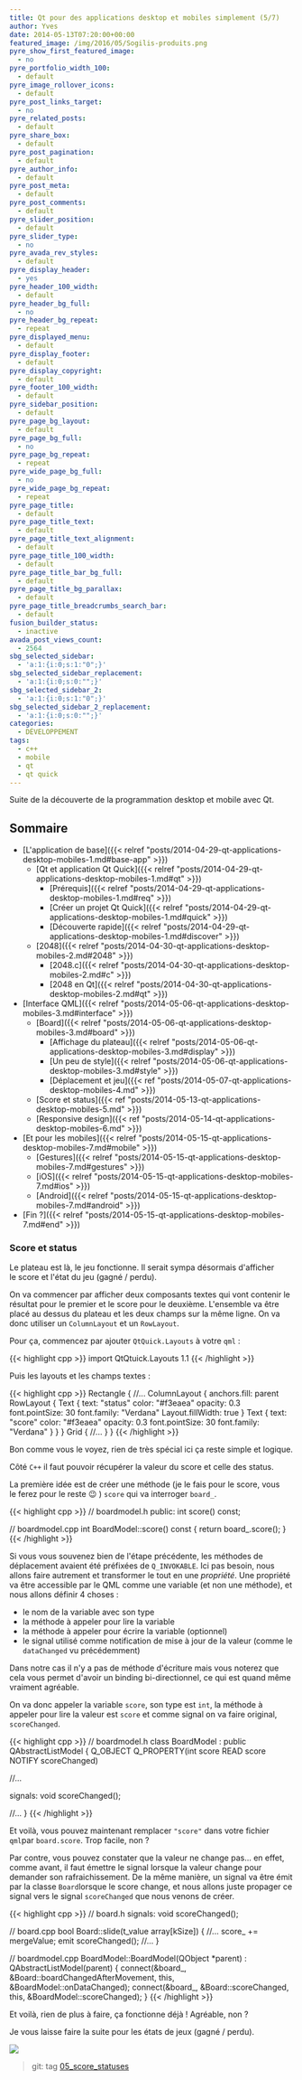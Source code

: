 ```yaml
---
title: Qt pour des applications desktop et mobiles simplement (5/7)
author: Yves
date: 2014-05-13T07:20:00+00:00
featured_image: /img/2016/05/Sogilis-produits.png
pyre_show_first_featured_image:
  - no
pyre_portfolio_width_100:
  - default
pyre_image_rollover_icons:
  - default
pyre_post_links_target:
  - no
pyre_related_posts:
  - default
pyre_share_box:
  - default
pyre_post_pagination:
  - default
pyre_author_info:
  - default
pyre_post_meta:
  - default
pyre_post_comments:
  - default
pyre_slider_position:
  - default
pyre_slider_type:
  - no
pyre_avada_rev_styles:
  - default
pyre_display_header:
  - yes
pyre_header_100_width:
  - default
pyre_header_bg_full:
  - no
pyre_header_bg_repeat:
  - repeat
pyre_displayed_menu:
  - default
pyre_display_footer:
  - default
pyre_display_copyright:
  - default
pyre_footer_100_width:
  - default
pyre_sidebar_position:
  - default
pyre_page_bg_layout:
  - default
pyre_page_bg_full:
  - no
pyre_page_bg_repeat:
  - repeat
pyre_wide_page_bg_full:
  - no
pyre_wide_page_bg_repeat:
  - repeat
pyre_page_title:
  - default
pyre_page_title_text:
  - default
pyre_page_title_text_alignment:
  - default
pyre_page_title_100_width:
  - default
pyre_page_title_bar_bg_full:
  - default
pyre_page_title_bg_parallax:
  - default
pyre_page_title_breadcrumbs_search_bar:
  - default
fusion_builder_status:
  - inactive
avada_post_views_count:
  - 2564
sbg_selected_sidebar:
  - 'a:1:{i:0;s:1:"0";}'
sbg_selected_sidebar_replacement:
  - 'a:1:{i:0;s:0:"";}'
sbg_selected_sidebar_2:
  - 'a:1:{i:0;s:1:"0";}'
sbg_selected_sidebar_2_replacement:
  - 'a:1:{i:0;s:0:"";}'
categories:
  - DÉVELOPPEMENT
tags:
  - c++
  - mobile
  - qt
  - qt quick
---
```


Suite de la découverte de la programmation desktop et mobile avec Qt.

## Sommaire

- [L'application de base]({{< relref "posts/2014-04-29-qt-applications-desktop-mobiles-1.md#base-app" >}})
  - [Qt et application Qt Quick]({{< relref "posts/2014-04-29-qt-applications-desktop-mobiles-1.md#qt" >}})
    - [Prérequis]({{< relref "posts/2014-04-29-qt-applications-desktop-mobiles-1.md#req" >}})
    - [Créer un projet Qt Quick]({{< relref "posts/2014-04-29-qt-applications-desktop-mobiles-1.md#quick" >}})
    - [Découverte rapide]({{< relref "posts/2014-04-29-qt-applications-desktop-mobiles-1.md#discover" >}})
  - [2048]({{< relref "posts/2014-04-30-qt-applications-desktop-mobiles-2.md#2048" >}})
    - [2048.c]({{< relref "posts/2014-04-30-qt-applications-desktop-mobiles-2.md#c" >}})
    - [2048 en Qt]({{< relref "posts/2014-04-30-qt-applications-desktop-mobiles-2.md#qt" >}})
- [Interface QML]({{< relref "posts/2014-05-06-qt-applications-desktop-mobiles-3.md#interface" >}})
  - [Board]({{< relref "posts/2014-05-06-qt-applications-desktop-mobiles-3.md#board" >}})
    - [Affichage du plateau]({{< relref "posts/2014-05-06-qt-applications-desktop-mobiles-3.md#display" >}})
    - [Un peu de style]({{< relref "posts/2014-05-06-qt-applications-desktop-mobiles-3.md#style" >}})
    - [Déplacement et jeu]({{< ref "posts/2014-05-07-qt-applications-desktop-mobiles-4.md" >}})
  - [Score et status]({{< ref "posts/2014-05-13-qt-applications-desktop-mobiles-5.md" >}})
  - [Responsive design]({{< ref "posts/2014-05-14-qt-applications-desktop-mobiles-6.md" >}})
- [Et pour les mobiles]({{< relref "posts/2014-05-15-qt-applications-desktop-mobiles-7.md#mobile" >}})
  - [Gestures]({{< relref "posts/2014-05-15-qt-applications-desktop-mobiles-7.md#gestures" >}})
  - [iOS]({{< relref "posts/2014-05-15-qt-applications-desktop-mobiles-7.md#ios" >}})
  - [Android]({{< relref "posts/2014-05-15-qt-applications-desktop-mobiles-7.md#android" >}})
- [Fin ?]({{< relref "posts/2014-05-15-qt-applications-desktop-mobiles-7.md#end" >}})

### Score et status

Le plateau est là, le jeu fonctionne. Il serait sympa désormais d'afficher le score et l'état du jeu (gagné / perdu).

On va commencer par afficher deux composants textes qui vont contenir le résultat pour le premier et le score pour le deuxième. L'ensemble va être placé au dessus du plateau et les deux champs sur la même ligne. On va donc utiliser un `ColumnLayout` et un `RowLayout`.

Pour ça, commencez par ajouter `QtQuick.Layouts` à votre `qml` :

{{< highlight cpp >}}
import QtQtuick.Layouts 1.1
{{< /highlight >}}

Puis les layouts et les champs textes :

{{< highlight cpp >}}
Rectangle {
  //...
  ColumnLayout {
    anchors.fill: parent
    RowLayout {
      Text {
        text: "status"
        color: "#f3eaea"
        opacity: 0.3
        font.pointSize: 30
        font.family: "Verdana"
        Layout.fillWidth: true
      }
      Text {
        text: "score"
        color: "#f3eaea"
        opacity: 0.3
        font.pointSize: 30
        font.family: "Verdana"
      }
    }
  }
  Grid {
    //...
  }
}
{{< /highlight >}}

Bon comme vous le voyez, rien de très spécial ici ça reste simple et logique.

Côté `C++` il faut pouvoir récupérer la valeur du score et celle des status.

La première idée est de créer une méthode (je le fais pour le score, vous le ferez pour le reste 😉 ) `score` qui va interroger `board_`.

{{< highlight cpp >}}
// boardmodel.h
public:
  int score() const;

// boardmodel.cpp
int BoardModel::score() const {
  return board_.score();
}
{{< /highlight >}}

Si vous vous souvenez bien de l'étape précédente, les méthodes de déplacement avaient été préfixées de `Q_INVOKABLE`. Ici pas besoin, nous allons faire autrement et transformer le tout en une _propriété_. Une propriété va être accessible par le QML comme une variable (et non une méthode), et nous allons définir 4 choses :

- le nom de la variable avec son type
- la méthode à appeler pour lire la variable
- la méthode à appeler pour écrire la variable (optionnel)
- le signal utilisé comme notification de mise à jour de la valeur (comme le `dataChanged` vu précédemment)

Dans notre cas il n'y a pas de méthode d'écriture mais vous noterez que cela vous permet d'avoir un binding bi-directionnel, ce qui est quand même vraiment agréable.

On va donc appeler la variable `score`, son type est `int`, la méthode à appeler pour lire la valeur est `score` et comme signal on va faire original, `scoreChanged`.

{{< highlight cpp >}}
// boardmodel.h
class BoardModel : public QAbstractListModel
{
  Q_OBJECT
  Q_PROPERTY(int score READ score NOTIFY scoreChanged)

  //...

signals:
  void scoreChanged();

  //...
}
{{< /highlight >}}

Et voilà, vous pouvez maintenant remplacer `"score"` dans votre fichier `qml`par `board.score`. Trop facile, non ?

Par contre, vous pouvez constater que la valeur ne change pas… en effet, comme avant, il faut émettre le signal lorsque la valeur change pour demander son rafraichissement. De la même manière, un signal va être émit par la classe `Board`lorsque le score change, et nous allons juste propager ce signal vers le signal `scoreChanged` que nous venons de créer.

{{< highlight cpp >}}
// board.h
signals:
  void scoreChanged();

// board.cpp
bool Board::slide(t_value array[kSize]) {
  //...
  score_ += mergeValue;
  emit scoreChanged();
  //...
}

// boardmodel.cpp
BoardModel::BoardModel(QObject *parent) :
  QAbstractListModel(parent)
{
  connect(&board_, &Board::boardChangedAfterMovement, this, &BoardModel::onDataChanged);
  connect(&board_, &Board::scoreChanged, this, &BoardModel::scoreChanged);
}
{{< /highlight >}}

Et voilà, rien de plus à faire, ça fonctionne déjà ! Agréable, non ?

Je vous laisse faire la suite pour les états de jeux (gagné / perdu).

![](/img/tumblr/tumblr_inline_n48gchB3dB1sv6muh.png)

> git: tag [05_score_statuses](https://github.com/sogilis/qt2048/tree/05_score_statuses)